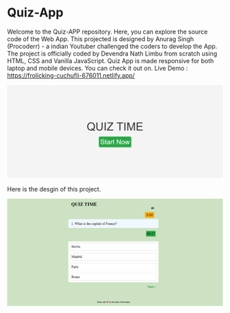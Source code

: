 # Quiz-App

Welcome to the Quiz-APP repository. Here, you can explore the source code of the Web App. This projected is designed by Anurag Singh (Procoderr) - a indian Youtuber challenged the coders to develop the App.
The project is officially coded by Devendra Nath Limbu from scratch using HTML, CSS and Vanilla JavaScript. Quiz App is made responsive for both laptop and mobile devices. You can check it out on.
  Live Demo : https://frolicking-cuchufli-676011.netlify.app/

![image alt](https://github.com/DevendraNathLimbu/Quiz-App/blob/9033ebc78f18f2c57f8c7ada543a990c2312fdcf/quiz_home.png)

Here is the desgin of this project.

![image alt](https://github.com/DevendraNathLimbu/Quiz-App/blob/aa49c7a64036fdd7117d775bb17947d294727f1c/quiz_qna.png)
